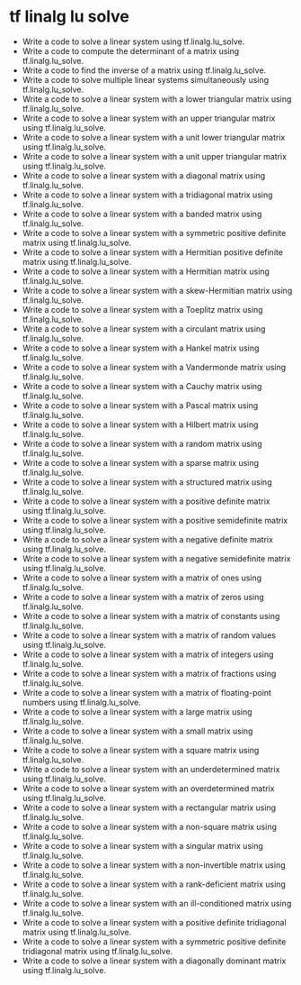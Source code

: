 # tf linalg lu solve

- Write a code to solve a linear system using tf.linalg.lu_solve.
- Write a code to compute the determinant of a matrix using tf.linalg.lu_solve.
- Write a code to find the inverse of a matrix using tf.linalg.lu_solve.
- Write a code to solve multiple linear systems simultaneously using tf.linalg.lu_solve.
- Write a code to solve a linear system with a lower triangular matrix using tf.linalg.lu_solve.
- Write a code to solve a linear system with an upper triangular matrix using tf.linalg.lu_solve.
- Write a code to solve a linear system with a unit lower triangular matrix using tf.linalg.lu_solve.
- Write a code to solve a linear system with a unit upper triangular matrix using tf.linalg.lu_solve.
- Write a code to solve a linear system with a diagonal matrix using tf.linalg.lu_solve.
- Write a code to solve a linear system with a tridiagonal matrix using tf.linalg.lu_solve.
- Write a code to solve a linear system with a banded matrix using tf.linalg.lu_solve.
- Write a code to solve a linear system with a symmetric positive definite matrix using tf.linalg.lu_solve.
- Write a code to solve a linear system with a Hermitian positive definite matrix using tf.linalg.lu_solve.
- Write a code to solve a linear system with a Hermitian matrix using tf.linalg.lu_solve.
- Write a code to solve a linear system with a skew-Hermitian matrix using tf.linalg.lu_solve.
- Write a code to solve a linear system with a Toeplitz matrix using tf.linalg.lu_solve.
- Write a code to solve a linear system with a circulant matrix using tf.linalg.lu_solve.
- Write a code to solve a linear system with a Hankel matrix using tf.linalg.lu_solve.
- Write a code to solve a linear system with a Vandermonde matrix using tf.linalg.lu_solve.
- Write a code to solve a linear system with a Cauchy matrix using tf.linalg.lu_solve.
- Write a code to solve a linear system with a Pascal matrix using tf.linalg.lu_solve.
- Write a code to solve a linear system with a Hilbert matrix using tf.linalg.lu_solve.
- Write a code to solve a linear system with a random matrix using tf.linalg.lu_solve.
- Write a code to solve a linear system with a sparse matrix using tf.linalg.lu_solve.
- Write a code to solve a linear system with a structured matrix using tf.linalg.lu_solve.
- Write a code to solve a linear system with a positive definite matrix using tf.linalg.lu_solve.
- Write a code to solve a linear system with a positive semidefinite matrix using tf.linalg.lu_solve.
- Write a code to solve a linear system with a negative definite matrix using tf.linalg.lu_solve.
- Write a code to solve a linear system with a negative semidefinite matrix using tf.linalg.lu_solve.
- Write a code to solve a linear system with a matrix of ones using tf.linalg.lu_solve.
- Write a code to solve a linear system with a matrix of zeros using tf.linalg.lu_solve.
- Write a code to solve a linear system with a matrix of constants using tf.linalg.lu_solve.
- Write a code to solve a linear system with a matrix of random values using tf.linalg.lu_solve.
- Write a code to solve a linear system with a matrix of integers using tf.linalg.lu_solve.
- Write a code to solve a linear system with a matrix of fractions using tf.linalg.lu_solve.
- Write a code to solve a linear system with a matrix of floating-point numbers using tf.linalg.lu_solve.
- Write a code to solve a linear system with a large matrix using tf.linalg.lu_solve.
- Write a code to solve a linear system with a small matrix using tf.linalg.lu_solve.
- Write a code to solve a linear system with a square matrix using tf.linalg.lu_solve.
- Write a code to solve a linear system with an underdetermined matrix using tf.linalg.lu_solve.
- Write a code to solve a linear system with an overdetermined matrix using tf.linalg.lu_solve.
- Write a code to solve a linear system with a rectangular matrix using tf.linalg.lu_solve.
- Write a code to solve a linear system with a non-square matrix using tf.linalg.lu_solve.
- Write a code to solve a linear system with a singular matrix using tf.linalg.lu_solve.
- Write a code to solve a linear system with a non-invertible matrix using tf.linalg.lu_solve.
- Write a code to solve a linear system with a rank-deficient matrix using tf.linalg.lu_solve.
- Write a code to solve a linear system with an ill-conditioned matrix using tf.linalg.lu_solve.
- Write a code to solve a linear system with a positive definite tridiagonal matrix using tf.linalg.lu_solve.
- Write a code to solve a linear system with a symmetric positive definite tridiagonal matrix using tf.linalg.lu_solve.
- Write a code to solve a linear system with a diagonally dominant matrix using tf.linalg.lu_solve.